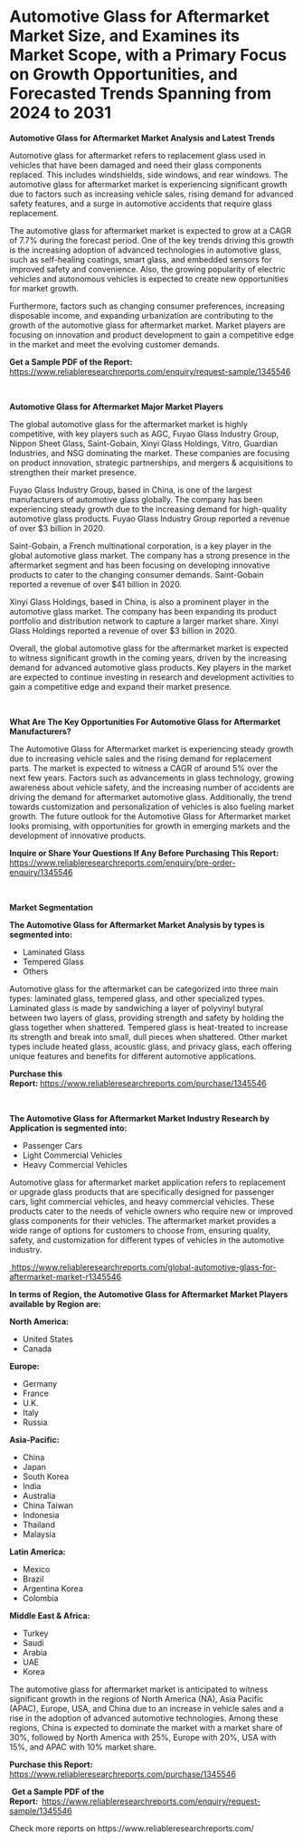 <p><h1>Automotive Glass for Aftermarket Market Size, and Examines its Market Scope, with a Primary Focus on Growth Opportunities, and Forecasted Trends Spanning from 2024 to 2031</h1></p><p><strong>Automotive Glass for Aftermarket Market Analysis and Latest Trends</strong></p>
<p><p>Automotive glass for aftermarket refers to replacement glass used in vehicles that have been damaged and need their glass components replaced. This includes windshields, side windows, and rear windows. The automotive glass for aftermarket market is experiencing significant growth due to factors such as increasing vehicle sales, rising demand for advanced safety features, and a surge in automotive accidents that require glass replacement.</p><p>The automotive glass for aftermarket market is expected to grow at a CAGR of 7.7% during the forecast period. One of the key trends driving this growth is the increasing adoption of advanced technologies in automotive glass, such as self-healing coatings, smart glass, and embedded sensors for improved safety and convenience. Also, the growing popularity of electric vehicles and autonomous vehicles is expected to create new opportunities for market growth.</p><p>Furthermore, factors such as changing consumer preferences, increasing disposable income, and expanding urbanization are contributing to the growth of the automotive glass for aftermarket market. Market players are focusing on innovation and product development to gain a competitive edge in the market and meet the evolving customer demands.</p></p>
<p><strong>Get a Sample PDF of the Report:&nbsp;</strong> <a href="https://www.reliableresearchreports.com/enquiry/request-sample/1345546">https://www.reliableresearchreports.com/enquiry/request-sample/1345546</a></p>
<p>&nbsp;</p>
<p><strong>Automotive Glass for Aftermarket Major Market Players</strong></p>
<p><p>The global automotive glass for the aftermarket market is highly competitive, with key players such as AGC, Fuyao Glass Industry Group, Nippon Sheet Glass, Saint-Gobain, Xinyi Glass Holdings, Vitro, Guardian Industries, and NSG dominating the market. These companies are focusing on product innovation, strategic partnerships, and mergers & acquisitions to strengthen their market presence.</p><p>Fuyao Glass Industry Group, based in China, is one of the largest manufacturers of automotive glass globally. The company has been experiencing steady growth due to the increasing demand for high-quality automotive glass products. Fuyao Glass Industry Group reported a revenue of over $3 billion in 2020.</p><p>Saint-Gobain, a French multinational corporation, is a key player in the global automotive glass market. The company has a strong presence in the aftermarket segment and has been focusing on developing innovative products to cater to the changing consumer demands. Saint-Gobain reported a revenue of over $41 billion in 2020.</p><p>Xinyi Glass Holdings, based in China, is also a prominent player in the automotive glass market. The company has been expanding its product portfolio and distribution network to capture a larger market share. Xinyi Glass Holdings reported a revenue of over $3 billion in 2020.</p><p>Overall, the global automotive glass for the aftermarket market is expected to witness significant growth in the coming years, driven by the increasing demand for advanced automotive glass products. Key players in the market are expected to continue investing in research and development activities to gain a competitive edge and expand their market presence.</p></p>
<p>&nbsp;</p>
<p><strong>What Are The Key Opportunities For Automotive Glass for Aftermarket Manufacturers?</strong></p>
<p><p>The Automotive Glass for Aftermarket market is experiencing steady growth due to increasing vehicle sales and the rising demand for replacement parts. The market is expected to witness a CAGR of around 5% over the next few years. Factors such as advancements in glass technology, growing awareness about vehicle safety, and the increasing number of accidents are driving the demand for aftermarket automotive glass. Additionally, the trend towards customization and personalization of vehicles is also fueling market growth. The future outlook for the Automotive Glass for Aftermarket market looks promising, with opportunities for growth in emerging markets and the development of innovative products.</p></p>
<p><strong>Inquire or Share Your Questions If Any Before Purchasing This Report:</strong> <a href="https://www.reliableresearchreports.com/enquiry/pre-order-enquiry/1345546">https://www.reliableresearchreports.com/enquiry/pre-order-enquiry/1345546</a></p>
<p>&nbsp;</p>
<p><strong>Market Segmentation</strong></p>
<p><strong>The Automotive Glass for Aftermarket Market Analysis by types is segmented into:</strong></p>
<p><ul><li>Laminated Glass</li><li>Tempered Glass</li><li>Others</li></ul></p>
<p><p>Automotive glass for the aftermarket can be categorized into three main types: laminated glass, tempered glass, and other specialized types. Laminated glass is made by sandwiching a layer of polyvinyl butyral between two layers of glass, providing strength and safety by holding the glass together when shattered. Tempered glass is heat-treated to increase its strength and break into small, dull pieces when shattered. Other market types include heated glass, acoustic glass, and privacy glass, each offering unique features and benefits for different automotive applications.</p></p>
<p><strong>Purchase this Report:&nbsp;</strong><a href="https://www.reliableresearchreports.com/purchase/1345546">https://www.reliableresearchreports.com/purchase/1345546</a></p>
<p>&nbsp;</p>
<p><strong>The Automotive Glass for Aftermarket Market Industry Research by Application is segmented into:</strong></p>
<p><ul><li>Passenger Cars</li><li>Light Commercial Vehicles</li><li>Heavy Commercial Vehicles</li></ul></p>
<p><p>Automotive glass for aftermarket market application refers to replacement or upgrade glass products that are specifically designed for passenger cars, light commercial vehicles, and heavy commercial vehicles. These products cater to the needs of vehicle owners who require new or improved glass components for their vehicles. The aftermarket market provides a wide range of options for customers to choose from, ensuring quality, safety, and customization for different types of vehicles in the automotive industry.</p></p>
<p><a href="https://www.reliableresearchreports.com/global-automotive-glass-for-aftermarket-market-r1345546">&nbsp;https://www.reliableresearchreports.com/global-automotive-glass-for-aftermarket-market-r1345546</a></p>
<p><strong>In terms of Region, the Automotive Glass for Aftermarket Market Players available by Region are:</strong></p>
<p>
    <p> <strong> North America: </strong>
        <ul>
            <li>United States</li>
            <li>Canada</li>
        </ul>
        </p> 
    <p> <strong> Europe: </strong>
        <ul>
            <li>Germany</li>
            <li>France</li>
            <li>U.K.</li>
            <li>Italy</li>
            <li>Russia</li>
        </ul>
        </p> 
    <p> <strong> Asia-Pacific: </strong>
        <ul>
            <li>China</li>
            <li>Japan</li>
            <li>South Korea</li>
            <li>India</li>
            <li>Australia</li>
            <li>China Taiwan</li>
            <li>Indonesia</li>
            <li>Thailand</li>
            <li>Malaysia</li>
        </ul>
        </p> 
    <p> <strong> Latin America: </strong>
        <ul>
            <li>Mexico</li>
            <li>Brazil</li>
            <li>Argentina Korea</li>
            <li>Colombia</li>
        </ul>
        </p> 
    <p> <strong> Middle East & Africa: </strong>
        <ul>
            <li>Turkey</li>
            <li>Saudi</li>
            <li>Arabia</li>
            <li>UAE</li>
            <li>Korea</li>
        </ul>
    </p>
    </p>
<p><p>The automotive glass for aftermarket market is anticipated to witness significant growth in the regions of North America (NA), Asia Pacific (APAC), Europe, USA, and China due to an increase in vehicle sales and a rise in the adoption of advanced automotive technologies. Among these regions, China is expected to dominate the market with a market share of 30%, followed by North America with 25%, Europe with 20%, USA with 15%, and APAC with 10% market share.</p></p>
<p><strong>Purchase this Report: </strong><a href="https://www.reliableresearchreports.com/purchase/1345546">https://www.reliableresearchreports.com/purchase/1345546</a></p>
<p>&nbsp;<strong>Get a Sample PDF of the Report:&nbsp;&nbsp;</strong><a href="https://www.reliableresearchreports.com/enquiry/request-sample/1345546">https://www.reliableresearchreports.com/enquiry/request-sample/1345546</a></p>
<p><strong></strong></p>
<p>Check more reports on https://www.reliableresearchreports.com/</p>